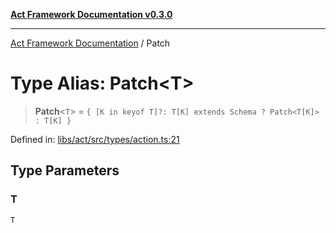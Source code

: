 [**Act Framework Documentation v0.3.0**](../README.md)

***

[Act Framework Documentation](../globals.md) / Patch

# Type Alias: Patch\<T\>

> **Patch**\<`T`\> = `{ [K in keyof T]?: T[K] extends Schema ? Patch<T[K]> : T[K] }`

Defined in: [libs/act/src/types/action.ts:21](https://github.com/Rotorsoft/act-root/blob/44434ac9e20b81fc5bbda127e1633a974aa78bcb/libs/act/src/types/action.ts#L21)

## Type Parameters

### T

`T`
